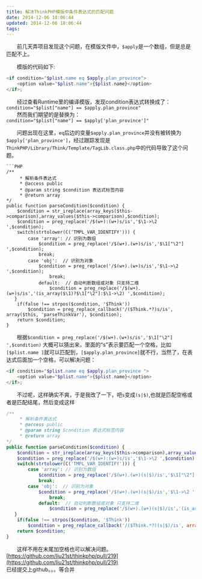 ```yaml
---
title: 解决ThinkPHP模版中条件表达式的匹配问题
date: 2014-12-06 18:06:44
updated: 2014-12-06 18:06:44
tags:
---
```

　　前几天弄项目发现这个问题，在模版文件中，`$apply`是一个数组，但是总是匹配不上。  
<!-- more -->
　　模版的代码如下:
```PHP
<if condition="$plist.name eq $apply.plan_province">
    <option value="$plist.name">{$plist.name}</option>
</if>;
```
　　经过查看Runtime里的编译模版，发现condition表达式转换成了：    
`condition="$plist["name"] == $apply.plan_province"`  
　　然而我们期望的是替换为：  
 `condition="$plist["name"] == $apply['plan_province']"`
 
　　问题出现在这里，`eq`后边的变量`$apply.plan_province`并没有被转换为`$apply['plan_province']`，经过跟踪发现是`ThinkPHP/Library/Think/Template/TagLib.class.php`中的代码导致了这个问题。
```
```PHP
/**
     * 解析条件表达式
     * @access public
     * @param string $condition 表达式标签内容
     * @return array
*/
public function parseCondition($condition) {
    $condition = str_ireplace(array_keys($this->comparison),array_values($this->comparison),$condition);
    $condition = preg_replace('/$(w+):(w+)s/is','$\1->\2 ',$condition);
    switch(strtolower(C('TMPL_VAR_IDENTIFY'))) {
        case 'array': // 识别为数组
            $condition = preg_replace('/$(w+).(w+)s/is','$\1["\2"] ',$condition);
            break;
        case 'obj':  // 识别为对象
            $condition = preg_replace('/$(w+).(w+)s/is','$\1->\2 ',$condition);
                break;
            default:  // 自动判断数组或对象 只支持二维
                $condition = preg_replace('/$(w+).(w+)s/is','(is_array($\1)?$\1["\2"]:$\1->\2) ',$condition);
   }
    if(false !== strpos($condition, '$Think'))
        $condition = preg_replace_callback('/($Think.*?)s/is', array($this, 'parseThinkVar'), $condition);
    return $condition;
}
```
　　根据`$condition = preg_replace('/$(w+).(w+)s/is','$\1["\2"] ',$condition)` 大概可以猜出来，里面的“s”表示要匹配一个空格，比如`[$plist.name ]`就可以匹配到，`[$apply.plan_province]`就不行，当然了，在表达式后面加一个空格，可以解决问题： 

```PHP
<if condition="$plist.name eq $apply.plan_province ">
    <option value="$plist.name">{$plist.name}</option>
</if>;
```
 
　　不过呢，这样确实不爽，于是我改了一下，吧`s`变成`(s|$)`,也就是匹配空格或者是匹配结尾，然后变成这样  
```PHP
/**
     * 解析条件表达式
     * @access public
     * @param string $condition 表达式标签内容
     * @return array
*/
public function parseCondition($condition) {
    $condition = str_ireplace(array_keys($this->comparison),array_values($this->comparison),$condition);
    $condition = preg_replace('/$(w+):(w+)s/is','$\1->\2 ',$condition);
    switch(strtolower(C('TMPL_VAR_IDENTIFY'))) {
        case 'array': // 识别为数组
            $condition = preg_replace('/$(w+).(w+)(s|$)/is','$\1["\2"] ',$condition);
            break;
        case 'obj':  // 识别为对象
            $condition = preg_replace('/$(w+).(w+)(s|$)/is','$\1->\2 ',$condition);
                break;
            default:  // 自动判断数组或对象 只支持二维
                $condition = preg_replace('/$(w+).(w+)(s|$)/is','(is_array($\1)?$\1["\2"]:$\1->\2) ',$condition);
   }
    if(false !== strpos($condition, '$Think'))
        $condition = preg_replace_callback('/($Think.*?)(s|$)/is', array($this, 'parseThinkVar'), $condition);
    return $condition;
}
```
  
　　这样不用在末尾加空格也可以解决问题。  
[https://github.com/liu21st/thinkphp/pull/219](https://github.com/liu21st/thinkphp/pull/219)  
 已经提交上github。。。等合并


